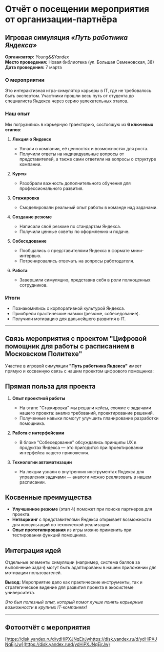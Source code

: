 # Отчёт о посещении мероприятия от организации-партнёра  

##   Игровая симуляция *«Путь работника Яндекса»*  

**Организатор:** *Young&&Yandex*  
**Место проведения:** Новая библиотека (ул. Большая Семеновская, 38)  
**Дата проведения:** 7 марта  

###  О мероприятии  
Это интерактивная игра-симулятор карьеры в IT, где не требовалось быть экспертом. Участники прошли весь путь от студента до специалиста Яндекса через серию увлекательных этапов.  

###  Наш опыт  
Мы погрузились в карьерную траекторию, состоящую из **6 ключевых этапов**:  

1. **Лекция о Яндексе**  
   - Узнали о компании, её ценностях и возможностях для роста.  
   - Получили ответы на индивидуальные вопросы от представителей, а также сами ответили на вопросы о структуре компании.  

2. **Курсы**  
   - Разобрали важность дополнительного обучения для профессионального развития.  

3. **Стажировка**  
   - Смоделировали реальный опыт работы в команде над задачами.  

4. **Создание резюме**  
   - Написали своё резюме по стандартам Яндекса.  
   - Получили ценные советы по оформлению и подаче.  

5. **Собеседование**  
   - Пообщались с представителями Яндекса в формате мини-интервью.  
   - Потренировались отвечать на вопросы работодателя.  

6. **Работа**  
   - Завершили симуляцию, представив себя в роли полноценных сотрудников.  

###  Итоги  
- Познакомились с корпоративной культурой Яндекса.  
- Приобрели практические навыки (резюме, собеседование).  
- Получили мотивацию для дальнейшего развития в IT.  


---


## Связь мероприятия с проектом "Цифровой помощник для работы с расписанием в Московском Политехе"

Участие в игровой симуляции **"Путь работника Яндекса"** имеет прямую и косвенную связь с нашим проектом цифрового помощника:

##  **Прямая польза для проекта**
1. **Опыт проектной работы**  
   - На этапе "Стажировка" мы решали кейсы, схожие с задачами нашего проекта: анализ требований, проектирование решений.  
   - Полученные навыки помогут улучшить планирование разработки помощника.

2. **Работа с интерфейсами**  
   - В блоке "Собеседование" обсуждались принципы UX в продуктах Яндекса — это пригодится при проектировании интерфейса нашего приложения.

3. **Технологии автоматизации**  
   - На лекции узнали о внутренних инструментах Яндекса для управления задачами — аналоги можно реализовать в нашем расписании.

##  **Косвенные преимущества**
- **Улучшенное резюме** (этап 4) поможет при поиске партнеров для проекта.  
- **Нетворкинг** с представителями Яндекса открывает возможности для консультаций по технической реализации.  
- **Опыт прототипирования** из игры можно применить при тестировании функций помощника.

##  **Интеграция идей**
Отдельные элементы симуляции (например, система баллов за выполнение задач) могут быть адаптированы в нашем приложении для мотивации пользователей.

**Вывод:** Мероприятие дало как практические инструменты, так и стратегическое видение для развития проекта в экосистеме университета.

 *Это был полезный опыт, который помог лучше понять карьерные возможности в крупных IT-компаниях!*  
 
 ---
 
 ##  Фотоотчёт с мероприятия
[https://disk.yandex.ru/d/ydHiPXJNqEjrJwhttps://disk.yandex.ru/d/ydHiPXJNqEjrJw](https://disk.yandex.ru/d/ydHiPXJNqEjrJw)

